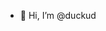 - 👋 Hi, I’m @duckud

<!---
duckud/duckud is a ✨ special ✨ repository because its `README.md` (this file) appears on your GitHub profile.
You can click the Preview link to take a look at your changes.
--->
